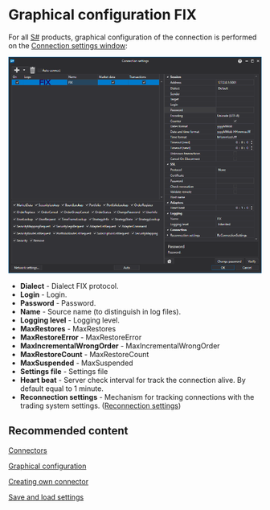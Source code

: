 # Graphical configuration FIX

For all [S\#](../../../../api.md) products, graphical configuration of the connection is performed on the [Connection settings window](../../../graphical_user_interface/connection_settings_window.md):

![API GUI Settings FIX](../../../../../images/api_gui_settings_fix.png)

- **Dialect** \- Dialect FIX protocol.
- **Login** \- Login.
- **Password** \- Password.
- **Name** \- Source name (to distinguish in log files).
- **Logging level** \- Logging level.
- **MaxRestores** \- MaxRestores
- **MaxRestoreError** \- MaxRestoreError
- **MaxIncrementalWrongOrder** \- MaxIncrementalWrongOrder
- **MaxRestoreCount** \- MaxRestoreCount
- **MaxSuspended** \- MaxSuspended
- **Settings file** \- Settings file
- **Heart beat** \- Server check interval for track the connection alive. By default equal to 1 minute.
- **Reconnection settings** \- Mechanism for tracking connections with the trading system settings. ([Reconnection settings](../../reconnection_settings.md))

## Recommended content

[Connectors](../../../connectors.md)

[Graphical configuration](../../graphical_configuration.md)

[Creating own connector](../../creating_own_connector.md)

[Save and load settings](../../save_and_load_settings.md)
